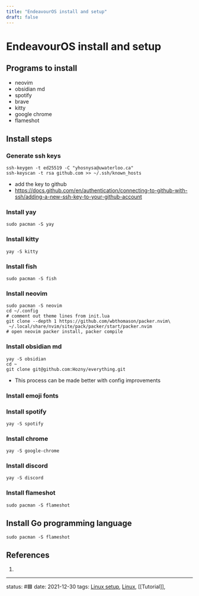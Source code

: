 ```yaml
---
title: "EndeavourOS install and setup"
draft: false
---
```

# EndeavourOS install and setup

## Programs to install 
- neovim
- obsidian md 
- spotify 
- brave 
- kitty
- google chrome
- flameshot

## Install steps 
### Generate ssh keys
```
ssh-keygen -t ed25519 -C "yhosnysa@uwaterloo.ca"
ssh-keyscan -t rsa github.com >> ~/.ssh/known_hosts
```
- add the key to github
- https://docs.github.com/en/authentication/connecting-to-github-with-ssh/adding-a-new-ssh-key-to-your-github-account

### Install yay
```
sudo pacman -S yay
```

### Install kitty
```
yay -S kitty
```

### Install fish
```
sudo pacman -S fish
```

### Install neovim
```
sudo pacman -S neovim
cd ~/.config
# comment out theme lines from init.lua
git clone --depth 1 https://github.com/wbthomason/packer.nvim\
 ~/.local/share/nvim/site/pack/packer/start/packer.nvim
# open neovim packer install, packer compile
```

### Install obsidian md
```
yay -S obsidian
cd ~
git clone git@github.com:Hozny/everything.git
```
- This process can be made better with config improvements

### Install emoji fonts

### Install spotify
```
yay -S spotify
```

### Install chrome
```
yay -S google-chrome
```

### Install discord
```
yay -S discord
```

### Install flameshot
```
sudo pacman -S flameshot
```

## Install Go programming language
```
sudo pacman -S flameshot
```

## References
1. 

---
status: #🟦
date: 2021-12-30
tags: [Linux setup](Linux%20setup.md), [Linux](Linux), [[Tutorial]], 